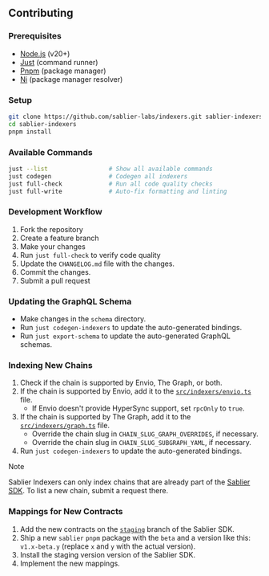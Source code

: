 ## Contributing

### Prerequisites

- [Node.js](https://nodejs.org) (v20+)
- [Just](https://github.com/casey/just) (command runner)
- [Pnpm](https://pnpm.io/) (package manager)
- [Ni](https://github.com/antfu-collective/ni) (package manager resolver)

### Setup

```bash
git clone https://github.com/sablier-labs/indexers.git sablier-indexers
cd sablier-indexers
pnpm install
```

### Available Commands

```bash
just --list                 # Show all available commands
just codegen                # Codegen all indexers
just full-check             # Run all code quality checks
just full-write             # Auto-fix formatting and linting
```

### Development Workflow

1. Fork the repository
1. Create a feature branch
1. Make your changes
1. Run `just full-check` to verify code quality
1. Update the `CHANGELOG.md` file with the changes.
1. Commit the changes.
1. Submit a pull request

### Updating the GraphQL Schema

- Make changes in the `schema` directory.
- Run `just codegen-indexers` to update the auto-generated bindings.
- Run `just export-schema` to update the auto-generated GraphQL schemas.

### Indexing New Chains

1. Check if the chain is supported by Envio, The Graph, or both.
1. If the chain is supported by Envio, add it to the [`src/indexers/envio.ts`](./src/indexers/envio.ts) file.
   - If Envio doesn't provide HyperSync support, set `rpcOnly` to `true`.
1. If the chain is supported by The Graph, add it to the [`src/indexers/graph.ts`](./src/indexers/graph.ts) file.
   - Override the chain slug in `CHAIN_SLUG_GRAPH_OVERRIDES`, if necessary.
   - Override the chain slug in `CHAIN_SLUG_SUBGRAPH_YAML`, if necessary.
1. Run `just codegen-indexers` to update the auto-generated bindings.

> [!NOTE]
>
> Sablier Indexers can only index chains that are already part of the
> [Sablier SDK](https://github.com/sablier-labs/sdk). To list a new chain, submit a request there.

### Mappings for New Contracts

1. Add the new contracts on the [`staging`](https://github.com/sablier-labs/sdk/tree/staging) branch of the Sablier SDK.
1. Ship a new `sablier` `pnpm` package with the `beta` and a version like this: `v1.x-beta.y` (replace `x` and `y` with
   the actual version).
1. Install the staging version version of the Sablier SDK.
1. Implement the new mappings.
